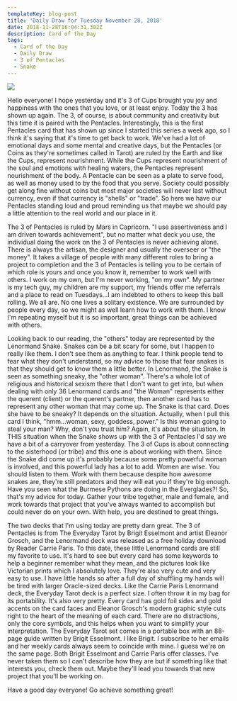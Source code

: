 ```yaml
---
templateKey: blog-post
title: 'Daily Draw for Tuesday November 28, 2018'
date: 2018-11-28T16:04:31.302Z
description: Card of the Day
tags:
  - Card of the Day
  - Daily Draw
  - 3 of Pentacles
  - Snake
---
```





![](/img/img_9013.jpg)

Hello everyone! I hope yesterday and it's 3 of Cups brought you joy and happiness with the ones that you love, or at least enjoy. Today the 3 has shown up again. The 3, of course, is about community and creativity but this time it is paired with the Pentacles. Interestingly, this is the first Pentacles card that has shown up since I started this series a week ago, so I think it's saying that it's time to get back to work. We've had a lot of emotional days and some mental and creative days, but the Pentacles (or Coins as they're sometimes called in Tarot) are ruled by the Earth and like the Cups, represent nourishment. While the Cups represent nourishment of the soul and emotions with healing waters,  the Pentacles represent nourishment of the body. A Pentacle can be seen as a plate to serve food, as well as money used to by the food that you serve. Society could possibly get along fine without coins but most major societies will never last without currency, even if that currency is "shells" or "trade".  So here we have our Pentacles standing loud and proud reminding us that maybe we should pay a little attention to the real world and our place in it. 



The 3 of Pentacles is ruled by Mars in Capricorn. "I use assertiveness and I am driven towards achievement", but no matter what deck you use, the individual doing the work on the 3 of Pentacles is never achieving alone. There is always the artisan, the designer and usually the overseer or "the money".  It takes a village of people with many different roles to bring a project to completion and the 3 of Pentacles is telling you to be certain of which role is yours and once you know it, remember to work well with others.  I work on my own, but I'm never working, "on my own". My partner is my tech guy, my children are my support, my friends offer me referrals and a place to read on Tuesdays...I am indebted to others to keep this ball rolling. We all are. No one lives a solitary existence. We are surrounded by people every day, so we might as well learn how to work with them. I know I'm repeating myself but it is so important, great things can be achieved with others. 



Looking back to our reading,  the "others" today are represented by the Lenormand Snake. Snakes can be a bit scary for some, but I happen to really like them. I don't see them as anything to fear. I think people tend to fear what they don't understand, so my advice to those that fear snakes is that they should get to know them a little better. In Lenormand, the Snake is seen as something sneaky, the "other woman". There's a whole lot of religious and historical sexism there that I don't want to get into, but when dealing with only 36 Lenormand cards and "the Woman" represents either the querent (client) or the querent's partner, then another card has to represent any other woman that may come up. The Snake is that card. Does she have to be sneaky? It depends on the situation. Actually, when I pull this card I think, "hmm...woman, sexy, goddess, power." Is this woman going to steal your man? Why, don't you trust him? Again, it's about the situation. In THIS situation when the Snake shows up with the 3 of Pentacles I'd say we have a bit of a carryover from yesterday. The 3 of Cups is about connecting to the sisterhood (or tribe) and this one is about working with them. Since the Snake did come up it's probably because some pretty powerful woman is involved, and this powerful lady has a lot to add. Women are wise. You should listen to them. Work with them because despite how awesome snakes are, they're still predators and they will eat you if they're big enough. Have you seen what the Burmese Pythons are doing in the Everglades?! So, that's my advice for today. Gather your tribe together, male and female, and work towards that project that you've always wanted to accomplish but could never do on your own. With help, you are destined to great things.



The two decks that I'm using today are pretty darn great. The 3 of Pentacles is from The Everyday Tarot by Brigit Esselmont and artist Eleanor Grosch, and the Lenormand deck was released as a free holiday download by Reader Carrie Paris. To this date, these little Lenormand cards are still my favorite to use. It's hard to see but every card has some keywords to help a beginner remember what they mean, and the pictures look like Victorian prints which I absolutely love. They're also very cute and very easy to use. I have little hands so after a full day of shuffling my hands will be tired with larger Oracle-sized decks. Like the Carrie Paris Lenormand deck, the Everyday Tarot deck is a perfect size. I often throw it in my bag for its portability. It's also very pretty. Every card has gold foil sides and gold accents on the card faces and Eleanor Grosch's modern graphic style cuts right to the heart of the meaning of each card. There are no distractions, only the core symbols, and this helps when you want to simplify your interpretation. The Everyday Tarot set comes in a portable box with an 88-page guide written by Brigit Esselmont. I like Brigit. I subscribe to her emails and her weekly cards always seem to coincide with mine. I guess we're on the same page. Both Brigit Esselmont and Carrie Paris offer classes. I've never taken them so I can't describe how they are but if something like that interests you, check them out. Maybe they'll lead you towards that new project that you'll be working on. 



Have a good day everyone! Go achieve something great!
